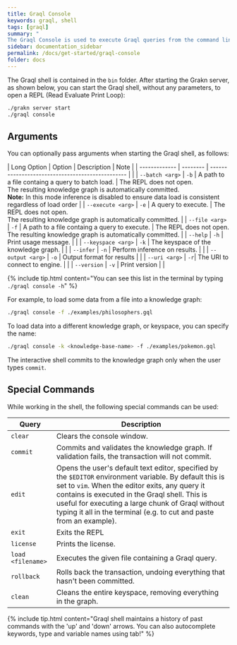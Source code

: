 ```yaml
---
title: Graql Console
keywords: graql, shell
tags: [graql]
summary: "
The Graql Console is used to execute Graql queries from the command line, or to let Graql be invoked from other applications."
sidebar: documentation_sidebar
permalink: /docs/get-started/graql-console
folder: docs
---
```


The Graql shell is contained in the `bin` folder. After starting the Grakn server, as shown below, you can start the Graql shell, without any parameters, to open a REPL (Read Evaluate Print Loop):

```bash
./grakn server start
./graql console
```

## Arguments

You can optionally pass arguments when starting the Graql shell, as follows:


| Long Option   | Option   | Description                                      | Note |
| ------------- | -------- | ------------------------------------------------ | |
| `--batch <arg>`     | `-b`     | A path to a file containg a query to batch load. | The REPL does not open. <br/> The resulting knowledge graph is automatically committed. <br/> **Note:** In this mode inference is disabled to ensure data load is consistent regardless of load order  |
| `--execute <arg>`     | `-e`     | A query to execute.                              | The REPL does not open. <br/> The resulting knowledge graph is automatically committed. |
| `--file <arg>`      | `-f`     | A path to a file containg a query to execute.    | The REPL does not open. <br/> The resulting knowledge graph is automatically committed. |
| `--help`      | `-h`     | Print usage message.                             | |
| `--keyspace <arg>`  | `-k`     | The keyspace of the knowledge graph.                 | |
| `--infer`     | `-n`     | Perform inference on results.                    | |
| `--output <arg>`  | `-o` | Output format for results                        | |
| `--uri <arg>`   | `-r`|  The URI to connect to engine.                            | |
| `--version`     | `-v`     | Print version                                    | |


{% include tip.html content="You can see this list in the terminal by typing `./graql console -h`" %}

For example, to load some data from a file into a knowledge graph:

```bash
./graql console -f ./examples/philosophers.gql
```


To load data into a different knowledge graph, or keyspace, you can specify the name:

```bash
./graql console -k <knowledge-base-name> -f ./examples/pokemon.gql
```

The interactive shell commits to the knowledge graph only when the user types `commit`.

## Special Commands

While working in the shell, the following special commands can be used:

| Query        | Description                                            |
| -----------  | ------------------------------------------------------ |
| `clear`      | Clears the console window. |
| `commit`     | Commits and validates the knowledge graph. If validation fails, the transaction will not commit. |
| `edit`       | Opens the user's default text editor, specified by the `$EDITOR` environment variable. By default this is set to `vim`. When the editor exits, any query it contains is executed in the Graql shell. This is useful for executing a large chunk of Graql without typing it all in the terminal (e.g. to cut and paste from an example). |
| `exit`       | Exits the REPL |
| `license`    | Prints the license. |
| `load <filename>` | Executes the given file containing a Graql query. |
| `rollback`   | Rolls back the transaction, undoing everything that hasn't been committed. |
| `clean`      | Cleans the entire keyspace, removing everything in the graph. |

{% include tip.html content="Graql shell maintains a history of past commands with the 'up' and 'down' arrows. You can also autocomplete keywords, type and variable names using tab!" %}
